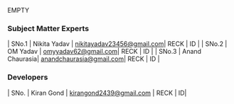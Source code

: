 EMPTY
<!-- Remove all lines above this line before making changes to the file -->
### Subject Matter Experts
| SNo.1 | Nikita Yadav | nikitayadav23456@gmail.com| RECK | ID |
| SNo.2 | OM Yadav | omyyadav62@gmail.com| RECK | ID |
| SNo.3 | Anand Chaurasia| anandchaurasia@gmail.com| RECK | ID |


### Developers
| SNo. | Kiran Gond | kirangond2439@gmail.com | RECK | ID|
